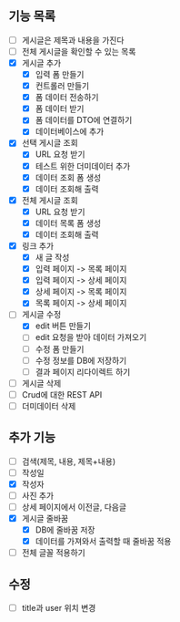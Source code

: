 ## 기능 목록
- [ ] 게시글은 제목과 내용을 가진다
- [ ] 전체 게시글을 확인할 수 있는 목록
- [x] 게시글 추가
  - [x] 입력 폼 만들기
  - [x] 컨트롤러 만들기
  - [x] 폼 데이터 전송하기
  - [x] 폼 데이터 받기
  - [x] 폼 데이터를 DTO에 연결하기
  - [x] 데이터베이스에 추가
- [x] 선택 게시글 조회
  - [x] URL 요청 받기
  - [x] 테스트 위한 더미데이터 추가
  - [x] 데이터 조회 폼 생성
  - [x] 데이터 조회해 출력
- [x] 전체 게시글 조회
  - [x] URL 요청 받기
  - [x] 데이터 목록 폼 생성
  - [x] 데이터 조회해 출력
- [x] 링크 추가
  - [x] 새 글 작성 
  - [X] 입력 페이지 -> 목록 페이지
  - [x] 입력 페이지 -> 상세 페이지
  - [x] 상세 페이지 -> 목록 페이지
  - [x] 목록 페이지 -> 상세 페이지
- [ ] 게시글 수정
  - [x] edit 버튼 만들기
  - [ ] edit 요청을 받아 데이터 가져오기
  - [ ] 수정 폼 만들기
  - [ ] 수정 정보를 DB에 저장하기
  - [ ] 결과 페이지 리다이렉트 하기
- [ ] 게시글 삭제
- [ ] Crud에 대한 REST API
- [ ] 더미데이터 삭제

## 추가 기능
- [ ] 검색(제목, 내용, 제목+내용)
- [ ] 작성일
- [x] 작성자
- [ ] 사진 추가
- [ ] 상세 페이지에서 이전글, 다음글
- [x] 게시글 줄바꿈
  - [x] DB에 줄바꿈 저장
  - [x] 데이터를 가져와서 출력할 때 줄바꿈 적용
- [ ] 전체 글꼴 적용하기

## 수정
- [ ] title과 user 위치 변경